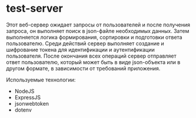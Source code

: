 # test-server

Этот веб-сервер ожидает запросы от пользователей и после получения запроса, он выполняет поиск в json-файле необходимых данных. Затем выполняется логика формирования, сортировки и подготовки ответа пользователю. Среди действий сервер выполняет создание и шифрование токена для идентификации и аутентификации пользователя. После окончания всех операций сервер отправляет ответ пользователю, который может быть в виде json-объекта или в другом формате, в зависимости от требований приложения.

Используемые технологии:
- NodeJS
- ExpressJS
- jsonwebtoken
- dotenv
